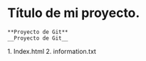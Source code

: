# Título de mi proyecto.

    **Proyecto de Git**
    __Proyecto de Git__

[//]:# (Listas enumeradas)
    1. Index.html
    2. information.txt